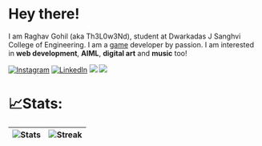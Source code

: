 # Hey there!

I am Raghav Gohil (aka Th3L0w3Nd), student at Dwarkadas J Sanghvi College of Engineering. I am a <a href="https://thelowendstudio.com">game</a> developer by passion. I am interested in **web development**, **AIML**,  **digital art** and **music** too!

[![Instagram](https://img.shields.io/badge/Instagram-%23E4405F.svg?logo=Instagram&logoColor=white)](https://www.instagram.com/raghav_gohil_404/) [![LinkedIn](https://img.shields.io/badge/LinkedIn-%230077B5.svg?logo=linkedin&logoColor=white)](https://www.linkedin.com/in/raghav-gohil-18a88a258/) [![](https://img.shields.io/badge/Gmail-D14836)](mailto:raghavgohil2004@gmail.com) ![](https://img.shields.io/github/followers/RaghavGohil.svg?style=social&label=Follow&maxAge=2592000)

# 📈Stats:
![Stats](https://github-readme-stats.vercel.app/api?username=RaghavGohil&theme=graywhite) | ![Streak](https://github-readme-streak-stats.herokuapp.com/?user=RaghavGohil&theme=graywhite)
|--|--|
